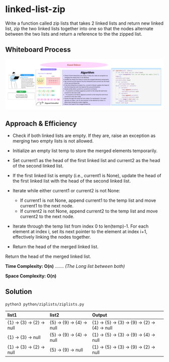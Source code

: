 # linked-list-zip
Write a function called zip lists that takes 2 linked lists and return new linked list, zip the two linked lists together into one so that the nodes alternate between the two lists and return a reference to the the zipped list.

## Whiteboard Process
<!-- Embedded whiteboard image -->
![ziplists](./ziplinkedlists.png)

## Approach & Efficiency
- Check if both linked lists are empty. If they are, raise an exception as merging two empty lists is not allowed.

- Initialize an empty list temp to store the merged elements temporarily.

- Set current1 as the head of the first linked list and current2 as the head of the second linked list.

- If the first linked list is empty (i.e., current1 is None), update the head of the first linked list with the head of the second linked list.

- Iterate while either current1 or current2 is not None:

  - If current1 is not None, append current1 to the temp list and move current1 to the next node.
  - If current2 is not None, append current2 to the temp list and move current2 to the next node.
- Iterate through the temp list from index 0 to len(temp)-1. For each element at index i, set its next pointer to the element at index i+1, effectively linking the nodes together.
- Return the head of the merged linked list.


Return the head of the merged linked list.


**Time Complexity: O(n)** ....... *(The Long list between both)*

**Space Complexity: O(n)**

## Solution
`python3 python/ziplists/ziplists.py`

|list1|list2|Output|
|:------|:------|:------|
|{1} -> {3} -> {2} -> null |{5} -> {9} -> {4} -> null|{1} -> {5} -> {3} -> {9} -> {2} -> {4} -> null|
|{1} -> {3} -> null|{5} -> {9} -> {4} -> null|{1} -> {5} -> {3} -> {9} -> {4} -> null|
|{1} -> {3} -> {2} -> null|{5} -> {9} -> null|{1} -> {5} -> {3} -> {9} -> {2} -> null|
